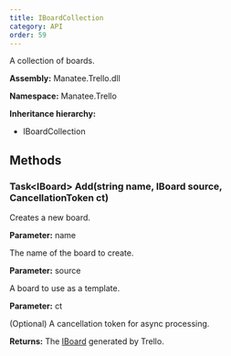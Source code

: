 ```yaml
---
title: IBoardCollection
category: API
order: 59
---
```


A collection of boards.

**Assembly:** Manatee.Trello.dll

**Namespace:** Manatee.Trello

**Inheritance hierarchy:**

- IBoardCollection

## Methods

### Task&lt;IBoard&gt; Add(string name, IBoard source, CancellationToken ct)

Creates a new board.

**Parameter:** name

The name of the board to create.

**Parameter:** source

A board to use as a template.

**Parameter:** ct

(Optional) A cancellation token for async processing.

**Returns:** The [IBoard](../IBoard#iboard) generated by Trello.

